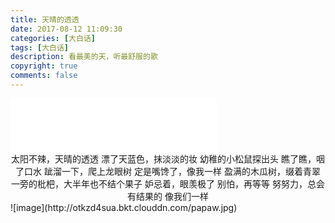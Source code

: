 ```yaml
---
title: 天晴的透透
date: 2017-08-12 11:09:30
categories: [大白话]
tags: [大白话]
description: 看最美的天，听最舒服的歌
copyright: true
comments: false
---
```

<!-- more -->
<iframe frameborder="no" border="0" marginwidth="0" marginheight="0" width=330 height=86 src="//music.163.com/outchain/player?type=2&id=28038032&auto=1&height=66"></iframe>

<center>
太阳不辣，天晴的透透
漂了天蓝色，抹淡淡的妆
幼稚的小松鼠探出头
瞧了瞧，咽了口水
跐溜一下，爬上龙眼树
定是嘴馋了，像我一样
盈满的木瓜树，缀着青翠
一旁的枇杷，大半年也不结个果子
妒忌着，眼羡极了
别怕，再等等
努努力，总会有结果的
像我们一样
</center>
![image](http://otkzd4sua.bkt.clouddn.com/papaw.jpg)

